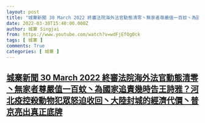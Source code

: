 ```yaml
---
layout: post
title: "城寨新聞 30 March 2022 終審法院海外法官動態清零丶無家者尊嚴值一百蚊丶為國家追責幾時告王詩雅？河北疫控殺動物犯眾怒迫收回丶大陸封城的經濟代價丶普京亮出真正底牌"
date: 2022-03-30T15:40:00.000Z
author: 城寨 Singjai
from: https://www.youtube.com/watch?v=wdFjEfOg0ck
tags: [ 城寨 ]
comments: True
categories: [ 城寨 ]
---
```

<!--1648654800000-->
[城寨新聞 30 March 2022 終審法院海外法官動態清零丶無家者尊嚴值一百蚊丶為國家追責幾時告王詩雅？河北疫控殺動物犯眾怒迫收回丶大陸封城的經濟代價丶普京亮出真正底牌](https://www.youtube.com/watch?v=wdFjEfOg0ck)
------

<div>

</div>
